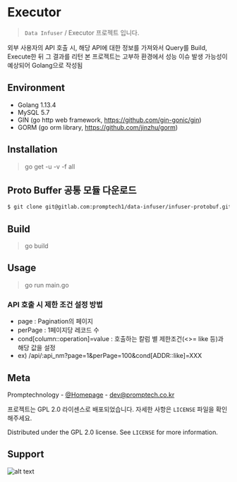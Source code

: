 # Executor
> ``Data Infuser`` / Executor 프로젝트 입니다.

외부 사용자의 API 호출 시, 해당 API에 대한 정보를 가져와서 Query를 Build, Execute한 뒤 그 결과를 리턴
본 프로젝트는 고부하 환경에서 성능 이슈 발생 가능성이 예상되어 Golang으로 작성됨

## Environment
 * Golang 1.13.4
 * MySQL 5.7
 * GIN (go http web framework, https://github.com/gin-gonic/gin)
 * GORM (go orm library, https://github.com/jinzhu/gorm)

## Installation

> go get -u -v -f all

## Proto Buffer 공통 모듈 다운로드
```sh
$ git clone git@gitlab.com:promptech1/data-infuser/infuser-protobuf.git
```

## Build

> go build

## Usage

> go run main.go

### API 호출 시 제한 조건 설정 방법
* page : Pagination의 페이지
* perPage : 1페이지당 레코드 수
* cond[column::operation]=value : 호출하는 칼럼 별 제한조건(<>= like 등)과 해당 값을 설정
* ex) /api/:api_nm?page=1&perPage=100&cond[ADDR::like]=XXX

## Meta

Promptechnology - [@Homepage](http://www.promptech.co.kr/) - [dev@promptech.co.kr](dev@promptech.co.kr)

프로젝트는 GPL 2.0 라이센스로 배포되었습니다. 자세한 사항은 ``LICENSE`` 파일을 확인해주세요.

Distributed under the GPL 2.0 license. See ``LICENSE`` for more information.

## Support
![alt text](http://wisepaip.org/assets/home/promptech-d8574a0910561aaea077bc759b1cf94c07baecc551f034ee9c7e830572d671de.png "Title Text")